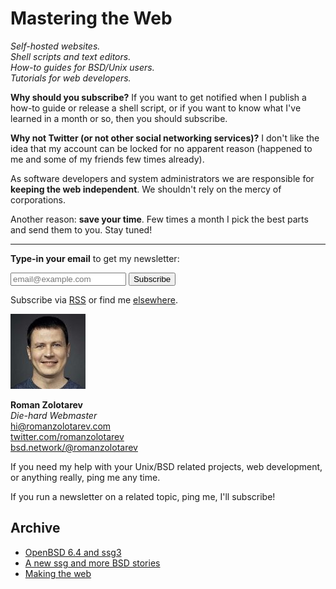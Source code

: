 # Mastering the Web

_Self-hosted websites.<br>
Shell scripts and text editors.<br>
How-to guides for BSD/Unix users.<br>
Tutorials for web developers._

**Why should you subscribe?** If you want to get notified when I
publish a how-to guide or release a shell script, or if you want
to know what I've learned in a month or so, then you should subscribe.

**Why not Twitter (or not other social networking services)?** I
don't like the idea that my account can be locked for no apparent
reason (happened to me and some of my friends few times already).

As software developers and system administrators we are responsible
for **keeping the web independent**. We shouldn't rely on the mercy of
corporations.

Another reason: **save your time**. Few times a month I pick the
best parts and send them to you. Stay tuned!

---

**Type-in your email** to get my newsletter:

<form method="post" action="https://tinyletter.com/romanzolotarev">
<input class="email" name="email" type="email" placeholder="email@example.com">
<button class="button" type="submit">Subscribe</button>
</form>

Subscribe via [RSS](https://www.romanzolotarev.com/n/rss.xml)
or find me [elsewhere](/elsewhere.html).

<a href="https://www.romanzolotarev.com/"
  class="h-card"><img src="/avatar120.jpeg" class="avatar"></a>

**Roman Zolotarev**<br>
_Die-hard Webmaster_<br>
<hi@romanzolotarev.com><br>
[twitter.com/romanzolotarev](https://twitter.com/romanzolotarev)<br>
[bsd.network/@romanzolotarev](https://bsd.network/@romanzolotarev)

If you need my help with your Unix/BSD related projects, web
development, or anything really, ping me any time.

If you run a newsletter on a related topic, ping me, I'll subscribe!

## Archive

- [OpenBSD 6.4 and ssg3](2018-10-30.html "2018-10-30")
- [A new ssg and more BSD stories](2018-09-23.html "2018-09-23")
- [Making the web](2018-08-26.html "2018-08-26")

